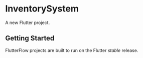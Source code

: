 # InventorySystem

A new Flutter project.

## Getting Started

FlutterFlow projects are built to run on the Flutter _stable_ release.
